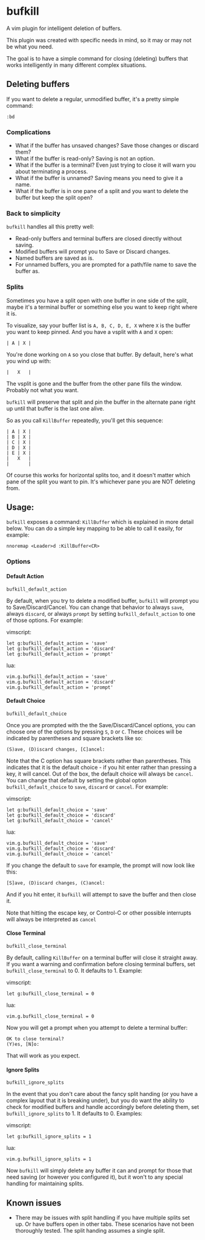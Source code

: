 # bufkill

A vim plugin for intelligent deletion of buffers.

This plugin was created with specific needs in mind, so it may or may not be what you need.

The goal is to have a simple command for closing (deleting) buffers that works intelligently in many different complex situations.

## Deleting buffers

If you want to delete a regular, unmodified buffer, it's a pretty simple command:

```
:bd
```

### Complications

- What if the buffer has unsaved changes? Save those changes or discard them?
- What if the buffer is read-only? Saving is not an option.
- What if the buffer is a terminal? Even just trying to close it will warn you about terminating a process.
- What if the buffer is unnamed? Saving means you need to give it a name.
- What if the buffer is in one pane of a split and you want to delete the buffer but keep the split open?

### Back to simplicity

`bufkill` handles all this pretty well:

- Read-only buffers and terminal buffers are closed directly without saving.
- Modified buffers will prompt you to Save or Discard changes.
- Named buffers are saved as is.
- For unnamed buffers, you are prompted for a path/file name to save the buffer as.

### Splits

Sometimes you have a split open with one buffer in one side of the split, maybe it's a terminal buffer or something else you want to keep right where it is.

To visualize, say your buffer list is `A, B, C, D, E, X` where `X` is the buffer you want to keep pinned. And you have a vsplit with `A` and `X` open:

```
| A | X |
```

You're done working on `A` so you close that buffer. By default, here's what you wind up with:

```
|   X   |
```

The vsplit is gone and the buffer from the other pane fills the window. Probably not what you want.

`bufkill` will preserve that split and pin the buffer in the alternate pane right up until that buffer is the last one alive.

So as you call `KillBuffer` repeatedly, you'll get this sequence:

```
| A | X |
| B | X |
| C | X |
| D | X |
| E | X |
|   X   |
|       |
```

Of course this works for horizontal splits too, and it doesn't matter which pane of the split you want to pin. It's whichever pane you are NOT deleting from.

## Usage:

`bufkill` exposes a command: `KillBuffer` which is explained in more detail below. You can do a simple key mapping to be able to call it easily, for example:

```
nnoremap <Leader>d :KillBuffer<CR>
```

### Options

#### Default Action

`bufkill_default_action`

By default, when you try to delete a modified buffer, `bufkill` will prompt you to Save/Discard/Cancel. You can change that behavior to always `save`, always `discard`, or always `prompt` by setting `bufkill_default_action` to one of those options. For example:

vimscript:

```
let g:bufkill_default_action = 'save'
let g:bufkill_default_action = 'discard'
let g:bufkill_default_action = 'prompt'
```

lua:

```
vim.g.bufkill_default_action = 'save'
vim.g.bufkill_default_action = 'discard'
vim.g.bufkill_default_action = 'prompt'
```


#### Default Choice

`bufkill_default_choice`

Once you are prompted with the the Save/Discard/Cancel options, you can choose one of the options by pressing `S`, `D` or `C`. These choices will be indicated by parentheses and square brackets like so:

```
(S)ave, (D)iscard changes, [C]ancel: 
```

Note that the C option has square brackets rather than parentheses. This indicates that it is the default choice - if you hit enter rather than pressing a key, it will cancel. Out of the box, the default choice will always be `cancel`. You can change that default by setting the global opton `bufkill_default_choice` to `save`, `discard` or `cancel`. For example:

vimscript:

```
let g:bufkill_default_choice = 'save'
let g:bufkill_default_choice = 'discard'
let g:bufkill_default_choice = 'cancel'
```

lua:

```
vim.g.bufkill_default_choice = 'save'
vim.g.bufkill_default_choice = 'discard'
vim.g.bufkill_default_choice = 'cancel'
```

If you change the default to `save` for example, the prompt will now look like this:

```
[S]ave, (D)iscard changes, (C)ancel: 
```

And if you hit enter, it `bufkill` will attempt to save the buffer and then close it.

Note that hitting the escape key, or Control-C or other possible interrupts will always be interpreted as `cancel`

#### Close Terminal

`bufkill_close_terminal`

By default, calling `KillBuffer` on a terminal buffer will close it straight away. If you want a warning and confirmation before closing terminal buffers, set `bufkill_close_terminal` to 0. It defaults to 1. Example:

vimscript:

```
let g:bufkill_close_terminal = 0
```

lua:

```
vim.g.bufkill_close_terminal = 0
```

Now you will get a prompt when you attempt to delete a terminal buffer:

```
OK to close terminal?
(Y)es, [N]o:
```

That will work as you expect.

#### Ignore Splits

`bufkill_ignore_splits`

In the event that you don't care about the fancy split handing (or you have a complex layout that it is breaking under), but you do want the ability to check for modified buffers and handle accordingly before deleting them, set `bufkill_ignore_splits` to 1. It defaults to 0. Examples:

vimscript:

```
let g:bufkill_ignore_splits = 1
```

lua:

```
vim.g.bufkill_ignore_splits = 1
```

Now `bufkill` will simply delete any buffer it can and prompt for those that need saving (or however you configured it), but it won't to any special handling for maintaining splits.

## Known issues

- There may be issues with split handling if you have multiple splits set up. Or have buffers open in other tabs. These scenarios have not been thoroughly tested. The split handing assumes a single split.
